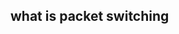## what is packet switching

<!--stackedit_data:
eyJoaXN0b3J5IjpbNTI5OTc3Mjg2LC01NDQwNzYxMDQsLTIwOD
g3NDY2MTJdfQ==
-->
